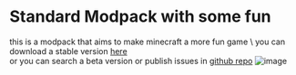 # Standard Modpack with some fun

this is a modpack that aims to make minecraft a more fun game \ 
you can download a stable version [here](https://www.curseforge.com/minecraft/modpacks/standard-modpack-with-some-fun) \
or you can search a beta version or publish issues in [github repo](https://github.com/elordenador-s-modpacking/Standard-Modpack-with-some-fun)
![image](https://media.forgecdn.net/avatars/340/429/637482260243257924.png)
